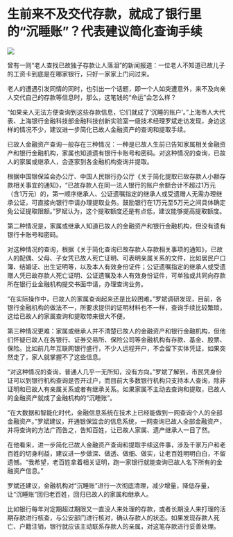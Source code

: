 # 生前来不及交代存款，就成了银行里的“沉睡账”？代表建议简化查询手续

![](https://inews.gtimg.com/newsapp_bt/0/15659538977/1000)

曾有一则“老人查找已故独子存款让人落泪”的新闻报道：一位老人不知道已故儿子的工资卡到底是在哪家银行，只好一家家上门问过来。

老人的遭遇引发同情的同时，也引出一个话题，即一个人如突遭意外，来不及向亲人交代自己的存款等信息时，那么，这笔钱的“命运”会怎么样？

“如果亲人无法方便查询到这些存款信息，它们就成了‘沉睡的账户’。”上海市人大代表、上海银行金融科技部金融科技创新实验室一级技术经理罗斌走访发现，身边这样的情况不少，建议进一步简化已故人金融资产的查询和提取手续。

已故人金融资产查询一般存在三种情况：一种是已故人生前已告知家属相关金融资产和银行金融机构，家属也知道遗有银行卡账号和密码。对这种情况的查询，已故人的家属或继承人，会逐家到各金融机构查询并提取。

根据中国银保监会办公厅、中国人民银行办公厅《关于简化提取已故存款人小额存款相关事宜的通知》，“已故存款人在同一法人银行的账户余额合计不超过1万元（含1万元）的，第一顺序继承人、公证遗嘱指定的继承人或受遗赠人无需办理继承公证，可直接向银行申请办理提取业务。鼓励银行在1万元至5万元之间具体确定免公证提取限额。”罗斌认为，这个提取额度还是有点低，建议能够提高提取额度。

第二种情况是，家属或继承人知道已故人的金融资产和银行金融机构，但没有遗有银行卡账号和密码。

对这种情况的查询，根据《关于简化查询已故存款人存款相关事项的通知》，已故人的配偶、父母、子女凭已故人死亡证明、可表明亲属关系的文件，比如居民户口簿、结婚证、出生证明等，以及本人有效身份证件；公证遗嘱指定的继承人或受遗赠人凭已故存款人死亡证明、公证遗嘱及本人有效身份证件，可单独或共同向存款所在银行业金融机构提交书面申请，办理查询业务。

“在实际操作中，已故人的家属查询起来还是比较困难。”罗斌调研发现，目前，各银行金融机构的做法不一，所要求提供的证明材料也不一样，查询手续比较繁琐，这给已故人的家属查询和提取带来很大不便。

第三种情况更难：家属或继承人并不清楚已故人的金融资产和银行金融机构，但他们怀疑已故人在各银行、证券交易所、保险公司等金融机构有存款、基金、股票、保险。比如前几年互联网银行盛行，不少人远程开户，不会留下实体凭证，如果突然走了，家人就掌握不了这些信息。

“对这种情况的查询，普通人几乎一无所知，没有方向。”罗斌了解到，市民凭身份证可以到银行机构查询是否开过户，而目前大多数银行机构只支持本人查询，除非证明和已故人有亲属关系或者有继承关系。如果家属不主动去查询和提取，已故人的金融资产就成了金融机构的“沉睡账”。

“在大数据和智能化时代，金融信息系统在技术上已经能做到一网查询个人的全部金融资产。”罗斌建议，开通银保监会的信息系统，一网查询已故人全部金融资产，并将查询的方法广而告之，告知百姓，让已故人家属、遗产继承人一目了然。

在他看来，进一步简化已故人金融资产查询和提取手续这件事，涉及千家万户和老百姓的切身利益，建议进一步做深、做透、做细、做实，让老百姓明明白白，不留遗憾。“我希望，老百姓拿着相关证明，跑一家银行就能查询已故人名下所有的金融资产信息。”

罗斌还建议，金融机构对“沉睡账”进行一次彻底清理，减少增量，降低存量，让“沉睡账”回归老百姓，回归已故人的家属和继承人。

比如银行每年对定期超过期限又一直没人来处理的存款，或者长期没人来打理的活期存款进行核查，与公安部门进行核对，确认存款人的状态。如果发现存款人死亡、户籍注销，银行就应该主动联系存款人的亲属，对这笔存款进行妥善处理。

